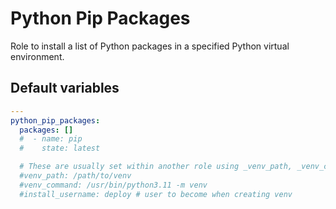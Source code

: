 # Python Pip Packages
Role to install a list of Python packages in a specified Python virtual environment.

<!--TOC-->
<!--ENDTOC-->

<!--ROLEVARS-->
## Default variables
```yaml
---
python_pip_packages:
  packages: []
  #  - name: pip
  #    state: latest

  # These are usually set within another role using _venv_path, _venv_command and _venv_install_username but can be overridden.
  #venv_path: /path/to/venv
  #venv_command: /usr/bin/python3.11 -m venv
  #install_username: deploy # user to become when creating venv
```

<!--ENDROLEVARS-->
